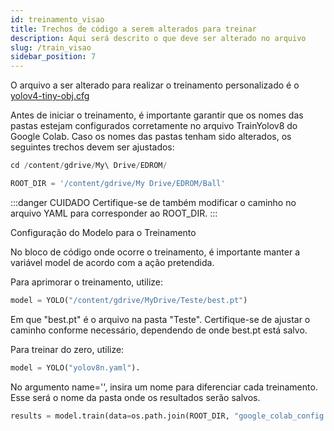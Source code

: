 ```yaml
---
id: treinamento_visao
title: Trechos de código a serem alterados para treinar
description: Aqui será descrito o que deve ser alterado no arquivo 
slug: /train_visao
sidebar_position: 7
---
```


O arquivo a ser alterado para realizar o treinamento personalizado é o [yolov4-tiny-obj.cfg](https://github.com/edromufu/edromufu/blob/master/src/vision/robocup_cnn_files/yolov4-tiny-obj.cfg)

Antes de iniciar o treinamento, é importante garantir que os nomes das pastas estejam configurados corretamente no arquivo TrainYolov8 do Google Colab. Caso os nomes das pastas tenham sido alterados, os seguintes trechos devem ser ajustados:

```py
cd /content/gdrive/My\ Drive/EDROM/

ROOT_DIR = '/content/gdrive/My Drive/EDROM/Ball'
```

:::danger CUIDADO
Certifique-se de também modificar o caminho no arquivo YAML para corresponder ao ROOT_DIR.
:::

Configuração do Modelo para o Treinamento

No bloco de código onde ocorre o treinamento, é importante manter a variável model de acordo com a ação pretendida.

Para aprimorar o treinamento, utilize:
```py
model = YOLO("/content/gdrive/MyDrive/Teste/best.pt")
```
Em que "best.pt" é o arquivo na pasta "Teste". Certifique-se de ajustar o caminho conforme necessário, dependendo de onde best.pt está salvo.

Para treinar do zero, utilize:
```py
model = YOLO("yolov8n.yaml").
```
No argumento name='', insira um nome para diferenciar cada treinamento. Esse será o nome da pasta onde os resultados serão salvos.
```py
results = model.train(data=os.path.join(ROOT_DIR, "google_colab_config.yaml"), epochs=150, name='yolov8n-test')
```
